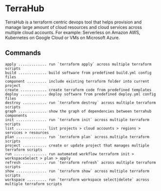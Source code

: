 # TerraHub

TerraHub is a terraform centric devops tool that helps provision and manage
large amount of cloud resources and cloud services across multiple cloud
accounts. For example: Serverless on Amazon AWS, Kubernetes on Google Cloud
or VMs on Microsoft Azure.

## Commands

```
apply ............. run `terraform apply` across multiple terraform scripts
build ............. build software from predefined build.yml config files
component ......... include existing terraform folder into current project
create ............ create terraform code from predefined templates
deploy ............ deploy software from predefined deploy.yml config files
destroy ........... run `terraform destroy` across multiple terraform scripts
graph ............. show the graph of dependencies between terrahub components
init .............. run `terraform init` across multiple terraform scripts
list .............. list projects > cloud accounts > regions > services > resources
plan .............. run `terraform plan` across multiple terraform scripts
project ........... create or update project that manages multiple terraform scripts
run ............... run automated workflow terraform init > workspaceSelect > plan > apply
refresh ........... run `terraform refresh` across multiple terraform scripts
show .............. run `terraform show` across multiple terraform scripts
workspace ......... run `terraform workspace select|delete` across multiple terraform scripts
```
